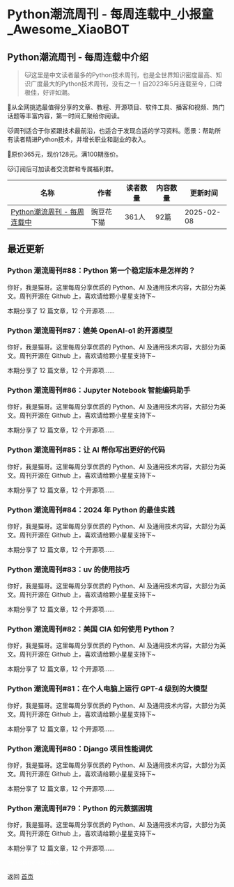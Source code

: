 # Python潮流周刊 - 每周连载中_小报童_Awesome_XiaoBOT

## Python潮流周刊 - 每周连载中介绍
> 🐱这里是中文读者最多的Python技术周刊，也是全世界知识密度最高、知识广度最大的Python技术周刊，没有之一！自2023年5月连载至今，口碑极佳，好评如潮。    
    
🐼从全网挑选最值得分享的文章、教程、开源项目、软件工具、播客和视频、热门话题等丰富内容，第一时间汇聚给你阅读。    
    
🐱周刊适合于你紧跟技术最前沿，也适合于发现合适的学习资料。愿景：帮助所有读者精进Python技术，并增长职业和副业的收入。    
    
🐼原价365元，现价128元。满100期涨价。    
    
🐱订阅后可加读者交流群和专属福利群。  
  


|名称|作者|读者数量|内容数量|更新时间|
|---|---|---|---|---|
|[Python潮流周刊 - 每周连载中](https://xiaobot.net/p/python_weekly?refer=0b133df9-27dc-423b-8101-639049001c13)|豌豆花下猫|361人|92篇|2025-02-08|

## 最近更新
### Python 潮流周刊#88：Python 第一个稳定版本是怎样的？

你好，我是猫哥。这里每周分享优质的 Python、AI 及通用技术内容，大部分为英文。周刊开源在 Github 上，喜欢请给颗小星星支持下~

本期分享了 12 篇文章，12 个开源项......

### Python 潮流周刊#87：媲美 OpenAI-o1 的开源模型

你好，我是猫哥。这里每周分享优质的 Python、AI 及通用技术内容，大部分为英文。周刊开源在 Github 上，喜欢请给颗小星星支持下~

本期分享了 12 篇文章，12 个开源项......

### Python 潮流周刊#86：Jupyter Notebook 智能编码助手

你好，我是猫哥。这里每周分享优质的 Python、AI 及通用技术内容，大部分为英文。周刊开源在 Github 上，喜欢请给颗小星星支持下~

本期分享了 12 篇文章，12 个开源项......

### Python 潮流周刊#85：让 AI 帮你写出更好的代码

你好，我是猫哥。这里每周分享优质的 Python、AI 及通用技术内容，大部分为英文。周刊开源在 Github 上，喜欢请给颗小星星支持下~

本期分享了 12 篇文章，12 个开源项......

### Python 潮流周刊#84：2024 年 Python 的最佳实践

你好，我是猫哥。这里每周分享优质的 Python、AI 及通用技术内容，大部分为英文。周刊开源在 Github 上，喜欢请给颗小星星支持下~

本期分享了 12 篇文章，12 个开源项......

### Python 潮流周刊#83：uv 的使用技巧

你好，我是猫哥。这里每周分享优质的 Python、AI 及通用技术内容，大部分为英文。周刊开源在 Github 上，喜欢请给颗小星星支持下~

本期分享了 12 篇文章，12 个开源项......

### Python 潮流周刊#82：美国 CIA 如何使用 Python？

你好，我是猫哥。这里每周分享优质的 Python、AI 及通用技术内容，大部分为英文。周刊开源在 Github 上，喜欢请给颗小星星支持下~

本期分享了 12 篇文章，12 个开源项......

### Python 潮流周刊#81：在个人电脑上运行 GPT-4 级别的大模型

你好，我是猫哥。这里每周分享优质的 Python、AI 及通用技术内容，大部分为英文。周刊开源在 Github 上，喜欢请给颗小星星支持下~

本期分享了 12 篇文章，12 个开源项......

### Python 潮流周刊#80：Django 项目性能调优

你好，我是猫哥。这里每周分享优质的 Python、AI 及通用技术内容，大部分为英文。周刊开源在 Github 上，喜欢请给颗小星星支持下~

本期分享了 12 篇文章，12 个开源项......

### Python 潮流周刊#79：Python 的元数据困境

你好，我是猫哥。这里每周分享优质的 Python、AI 及通用技术内容，大部分为英文。周刊开源在 Github 上，喜欢请给颗小星星支持下~

本期分享了 12 篇文章，12 个开源项......


<a href="https://github.com/Reno9527/awesome-xiaobot" style="color: white; text-decoration: none;">awesome-xiaobot</a>

返回 [首页](../README.md)

